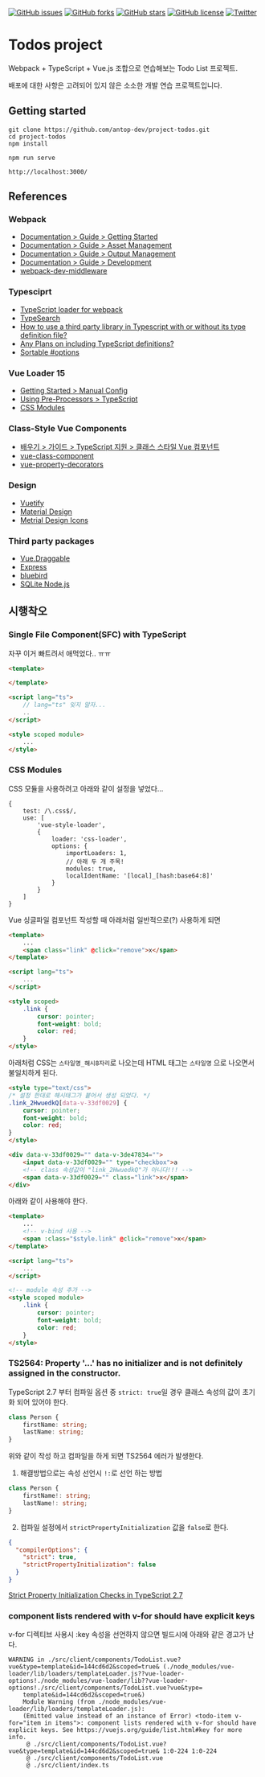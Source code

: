 [![GitHub issues](https://img.shields.io/github/issues/antop-dev/project-todos.svg)](https://github.com/antop-dev/project-todos/issues)
[![GitHub forks](https://img.shields.io/github/forks/antop-dev/project-todos.svg)](https://github.com/antop-dev/project-todos/network)
[![GitHub stars](https://img.shields.io/github/stars/antop-dev/project-todos.svg)](https://github.com/antop-dev/project-todos/stargazers)
[![GitHub license](https://img.shields.io/github/license/antop-dev/project-todos.svg)](https://github.com/antop-dev/project-todos/blob/master/LICENSE)
[![Twitter](https://img.shields.io/twitter/url/https/github.com/antop-dev/project-todos.svg?style=social)](https://twitter.com/intent/tweet?text=Wow:&url=https%3A%2F%2Fgithub.com%2Fantop-dev%2Fproject-todos)

# Todos project

Webpack + TypeScript + Vue.js 조합으로 연습해보는 Todo List 프로젝트.

배포에 대한 사항은 고려되어 있지 않은 소소한 개발 연습 프로젝트입니다.

## Getting started

```
git clone https://github.com/antop-dev/project-todos.git
cd project-todos
npm install
```

```
npm run serve
```

```
http://localhost:3000/
```

## References

### Webpack

* [Documentation &gt; Guide &gt; Getting Started](https://webpack.js.org/guides/getting-started/)
* [Documentation &gt; Guide &gt; Asset Management](https://webpack.js.org/guides/asset-management/)
* [Documentation &gt; Guide &gt; Output Management](https://webpack.js.org/guides/output-management/)
* [Documentation &gt; Guide &gt; Development](https://webpack.js.org/guides/development/)
* [webpack-dev-middleware](https://github.com/webpack/webpack-dev-middleware)

### Typesciprt

* [TypeScript loader for webpack](https://github.com/TypeStrong/ts-loader)
* [TypeSearch](https://microsoft.github.io/TypeSearch/)
* [How to use a third party library in Typescript with or without its type definition file?](http://www.albertgao.xyz/2016/08/10/how-to-use-a-third-party-library-in-typescript-with-or-without-its-type-definition-file/)
* [Any Plans on including TypeScript definitions?](https://github.com/SortableJS/Vue.Draggable/issues/379)
* [Sortable &#35;options](https://github.com/RubaXa/Sortable#options)

### Vue Loader 15

* [Getting Started &gt; Manual Config](https://vue-loader.vuejs.org/guide/#manual-configuration)
* [Using Pre-Processors &gt; TypeScript](https://vue-loader.vuejs.org/guide/pre-processors.html#typescript)
* [CSS Modules](https://vue-loader.vuejs.org/guide/css-modules.html)

### Class-Style Vue Components

* [배우기 &gt; 가이드 &gt; TypeScript 지원 &gt; 클래스 스타일 Vue 컴포넌트](https://kr.vuejs.org/v2/guide/typescript.html#%ED%81%B4%EB%9E%98%EC%8A%A4-%EC%8A%A4%ED%83%80%EC%9D%BC-Vue-%EC%BB%B4%ED%8F%AC%EB%84%8C%ED%8A%B8)
* [vue-class-component](https://github.com/vuejs/vue-class-component)
* [vue-property-decorators](https://github.com/kaorun343/vue-property-decorator)

### Design

* [Vuetify](https://vuetifyjs.com/ko)
* [Material Design](https://material.io)
* [Metrial Design Icons](http://google.github.io/material-design-icons/)

### Third party packages

* [Vue.Draggable](https://github.com/SortableJS/Vue.Draggable)
* [Express](https://expressjs.com/ko/)
* [bluebird](http://bluebirdjs.com)
* [SQLite Node.js](http://www.sqlitetutorial.net/sqlite-nodejs)

## 시행착오

### Single File Component(SFC) with TypeScript

자꾸 이거 빠트려서 애먹었다.. ㅠㅠ

```html
<template>

</template>

<script lang="ts">
    // lang="ts" 잊지 말자...
    ..
</script>

<style scoped module>
    ...
</style>
```

### CSS Modules

CSS 모듈을 사용하려고 아래와 같이 설정을 넣었다...

```
{
    test: /\.css$/,
    use: [
        'vue-style-loader',
        {
            loader: 'css-loader',
            options: {
                importLoaders: 1,
                // 아래 두 개 주목!
                modules: true,
                localIdentName: '[local]_[hash:base64:8]'
            }
        }
    ]
}
```

Vue 싱글파일 컴포넌트 작성할 때 아래처럼 일반적으로(?) 사용하게 되면

```html
<template>
    ...
    <span class="link" @click="remove">x</span>
</template>

<script lang="ts">
    ...
</script>

<style scoped>
    .link {
        cursor: pointer;
        font-weight: bold;
        color: red;
    }
</style>
```

아래처럼 CSS는 `스타일명_해시8자리`로 나오는데 HTML 태그는 `스타일명` 으로 나오면서 불일치하게 된다.

```html
<style type="text/css">
/* 설정 한대로 해시태그가 붙어서 생성 되었다. */
.link_2HwuedkQ[data-v-33df0029] {
    cursor: pointer;
    font-weight: bold;
    color: red;
}
</style>

<div data-v-33df0029="" data-v-3de47834="">
    <input data-v-33df0029="" type="checkbox">a
    <!-- class 속성값이 "link_2HwuedkQ"가 아니다!!! -->
    <span data-v-33df0029="" class="link">x</span>
</div>
``` 

아래와 같이 사용해야 한다.

```html
<template>
    ...
    <!-- v-bind 사용 -->
    <span :class="$style.link" @click="remove">x</span>
</template>

<script lang="ts">
    ...
</script>

<!-- module 속성 추가 -->
<style scoped module>
    .link {
        cursor: pointer;
        font-weight: bold;
        color: red;
    }
</style>
```

### TS2564: Property '...' has no initializer and is not definitely assigned in the constructor.

TypeScript 2.7 부터 컴파일 옵션 중 `strict: true`일 경우 클래스 속성의 값이 초기화 되어 있어야 한다.

```typescript
class Person {
    firstName: string;
    lastName: string;
}
```
 
위와 같이 작성 하고 컴파일을 하게 되면 TS2564 에러가 발생한다.

1. 해결방법으로는 속성 선언시 `!:`로 선언 하는 방법

```typescript
class Person {
    firstName!: string;
    lastName!: string;
}
```

2. 컴파일 설정에서 `strictPropertyInitialization` 값을 `false`로 한다.

```json
{
  "compilerOptions": {
    "strict": true,
    "strictPropertyInitialization": false
  }
}
```

[Strict Property Initialization Checks in TypeScript 2.7](https://hk.saowen.com/a/496168b33f7312485c463935eda3db511cb06f0f30060d7c57c1e500875c706e)

### component lists rendered with v-for should have explicit keys

v-for 디렉티브 사용시 :key 속성을 선언하지 않으면 빌드시에 아래와 같은 경고가 난다.

```
WARNING in ./src/client/components/TodoList.vue?vue&type=template&id=144cd6d2&scoped=true& (./node_modules/vue-loader/lib/loaders/templateLoader.js??vue-loader-options!./node_modules/vue-loader/lib??vue-loader-options!./src/client/components/TodoList.vue?vue&type=
    template&id=144cd6d2&scoped=true&)
    Module Warning (from ./node_modules/vue-loader/lib/loaders/templateLoader.js):
    (Emitted value instead of an instance of Error) <todo-item v-for="item in items">: component lists rendered with v-for should have explicit keys. See https://vuejs.org/guide/list.html#key for more info.
     @ ./src/client/components/TodoList.vue?vue&type=template&id=144cd6d2&scoped=true& 1:0-224 1:0-224
     @ ./src/client/components/TodoList.vue
     @ ./src/client/index.ts
```

